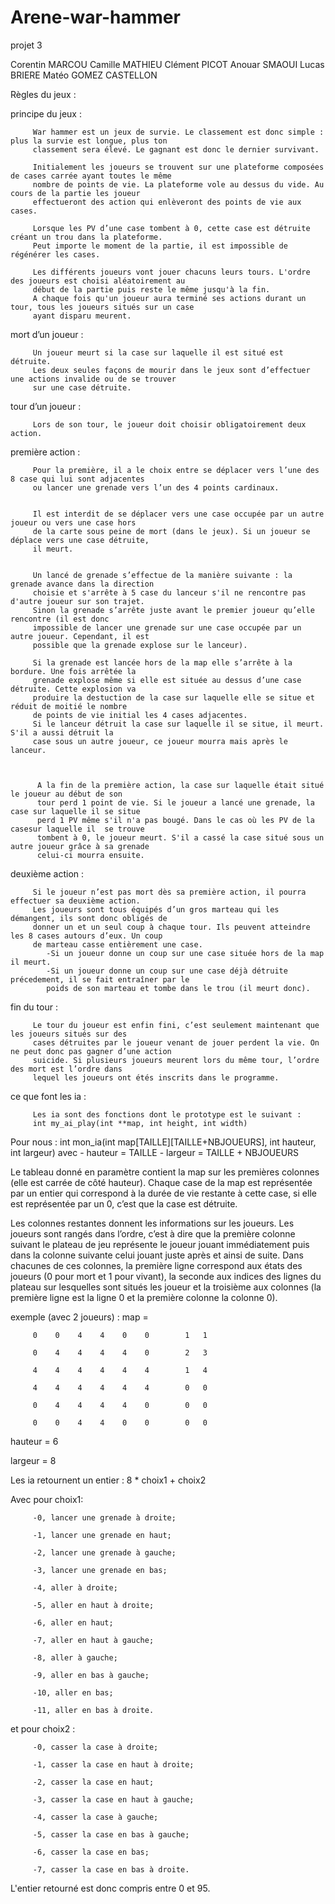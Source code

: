 # Arene-war-hammer
projet 3

Corentin MARCOU
Camille MATHIEU
Clément PICOT
Anouar SMAOUI
Lucas BRIERE
Matéo GOMEZ CASTELLON


Règles du jeux :

principe du jeux :

         War hammer est un jeux de survie. Le classement est donc simple : plus la survie est longue, plus ton 
         classement sera élevé. Le gagnant est donc le dernier survivant.

         Initialement les joueurs se trouvent sur une plateforme composées de cases carrée ayant toutes le même 
         nombre de points de vie. La plateforme vole au dessus du vide. Au cours de la partie les joueur 
         effectueront des action qui enlèveront des points de vie aux cases.

         Lorsque les PV d’une case tombent à 0, cette case est détruite créant un trou dans la plateforme.
         Peut importe le moment de la partie, il est impossible de régénérer les cases. 

         Les différents joueurs vont jouer chacuns leurs tours. L'ordre des joueurs est choisi aléatoirement au 
         début de la partie puis reste le même jusqu'à la fin.
         A chaque fois qu'un joueur aura terminé ses actions durant un tour, tous les joueurs situés sur un case 
         ayant disparu meurent.

mort d’un joueur :

         Un joueur meurt si la case sur laquelle il est situé est détruite.
         Les deux seules façons de mourir dans le jeux sont d’effectuer une actions invalide ou de se trouver 
         sur une case détruite.

tour d’un joueur :

         Lors de son tour, le joueur doit choisir obligatoirement deux action.

première action :

         Pour la première, il a le choix entre se déplacer vers l’une des 8 case qui lui sont adjacentes 
         ou lancer une grenade vers l’un des 4 points cardinaux.
         
         
         Il est interdit de se déplacer vers une case occupée par un autre joueur ou vers une case hors 
         de la carte sous peine de mort (dans le jeux). Si un joueur se déplace vers une case détruite, 
         il meurt.


         Un lancé de grenade s’effectue de la manière suivante : la grenade avance dans la direction 
         choisie et s'arrête à 5 case du lanceur s'il ne rencontre pas d'autre joueur sur son trajet. 
         Sinon la grenade s’arrête juste avant le premier joueur qu’elle rencontre (il est donc 
         impossible de lancer une grenade sur une case occupée par un autre joueur. Cependant, il est 
         possible que la grenade explose sur le lanceur). 
         
         Si la grenade est lancée hors de la map elle s’arrête à la bordure. Une fois arrêtée la 
         grenade explose même si elle est située au dessus d’une case détruite. Cette explosion va
         produire la destuction de la case sur laquelle elle se situe et réduit de moitié le nombre 
         de points de vie initial les 4 cases adjacentes.
         Si le lanceur détruit la case sur laquelle il se situe, il meurt. S'il a aussi détruit la 
         case sous un autre joueur, ce joueur mourra mais après le lanceur.



          A la fin de la première action, la case sur laquelle était situé le joueur au début de son 
          tour perd 1 point de vie. Si le joueur a lancé une grenade, la  case sur laquelle il se situe 
          perd 1 PV même s'il n'a pas bougé. Dans le cas où les PV de la casesur laquelle il  se trouve 
          tombent à 0, le joueur meurt. S'il a cassé la case situé sous un autre joueur grâce à sa grenade 
          celui-ci mourra ensuite.

deuxième action :

         Si le joueur n’est pas mort dès sa première action, il pourra effectuer sa deuxième action.
         Les joueurs sont tous équipés d’un gros marteau qui les démangent, ils sont donc obligés de 
         donner un et un seul coup à chaque tour. Ils peuvent atteindre les 8 cases autours d’eux. Un coup 
         de marteau casse entièrement une case.
            -Si un joueur donne un coup sur une case située hors de la map il meurt.
            -Si un joueur donne un coup sur une case déjà détruite précedement, il se fait entraîner par le 
            poids de son marteau et tombe dans le trou (il meurt donc).

fin du tour :

         Le tour du joueur est enfin fini, c’est seulement maintenant que les joueurs situés sur des 
         cases détruites par le joueur venant de jouer perdent la vie. On ne peut donc pas gagner d’une action 
         suicide. Si plusieurs joueurs meurent lors du même tour, l’ordre des mort est l’ordre dans 
         lequel les joueurs ont étés inscrits dans le programme.


ce que font les ia :

         Les ia sont des fonctions dont le prototype est le suivant :
         int my_ai_play(int **map, int height, int width)

Pour nous :
         int mon_ia(int map[TAILLE][TAILLE+NBJOUEURS], int hauteur, int largeur)
         avec - hauteur = TAILLE
              - largeur = TAILLE + NBJOUEURS

Le tableau donné en paramètre contient la map sur les premières colonnes (elle est carrée de côté hauteur). Chaque case de la map est représentée par un entier qui correspond à la durée de vie restante à cette case, si elle est représentée par un 0, c’est que la case est détruite.

Les colonnes restantes donnent les informations sur les joueurs. Les joueurs sont rangés dans l’ordre, c’est à dire que la première colonne suivant le plateau de jeu représente le joueur jouant immédiatement puis dans la colonne suivante celui jouant juste après et ainsi de suite. Dans chacunes de ces colonnes, la première ligne correspond aux états des joueurs (0 pour mort et 1 pour vivant), la seconde aux indices des lignes du plateau sur lesquelles sont situés les joueur et la troisième aux colonnes (la première ligne est la ligne 0 et la première colonne la colonne 0).

exemple (avec 2 joueurs) :
map =

         0    0    4    4    0    0        1   1

         0    4    4    4    4    0        2   3

         4    4    4    4    4    4        1   4

         4    4    4    4    4    4        0   0

         0    4    4    4    4    0        0   0

         0    0    4    4    0    0        0   0

hauteur = 6

largeur = 8


Les ia retournent un entier : 8 * choix1 + choix2

Avec pour choix1:

         -0, lancer une grenade à droite;

         -1, lancer une grenade en haut;

         -2, lancer une grenade à gauche;

         -3, lancer une grenade en bas;

         -4, aller à droite;

         -5, aller en haut à droite;

         -6, aller en haut;

         -7, aller en haut à gauche;

         -8, aller à gauche;

         -9, aller en bas à gauche;

         -10, aller en bas;

         -11, aller en bas à droite.


et pour choix2 :

         -0, casser la case à droite;

         -1, casser la case en haut à droite;

         -2, casser la case en haut;

         -3, casser la case en haut à gauche;

         -4, casser la case à gauche;

         -5, casser la case en bas à gauche;

         -6, casser la case en bas;

         -7, casser la case en bas à droite.


L'entier retourné est donc compris entre 0 et 95.
